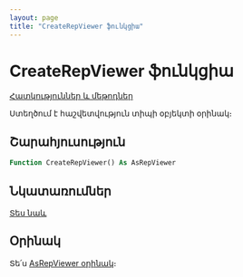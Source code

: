 ```yaml
---
layout: page
title: "CreateRepViewer ֆունկցիա"
---
```


# CreateRepViewer ֆունկցիա

[Հատկություններ և մեթոդներ](../AsRepViewer.md)

Ստեղծում է հաշվետվություն տիպի օբյեկտի օրինակ։

## Շարահյուսություն

``` vb
Function CreateRepViewer() As AsRepViewer
```

## Նկատառումներ

[Տես նաև](../../constructors.html)


## Օրինակ

Տե՛ս [AsRepViewer oրինակ](../../Examples/E_AsRepViewer.md)։
